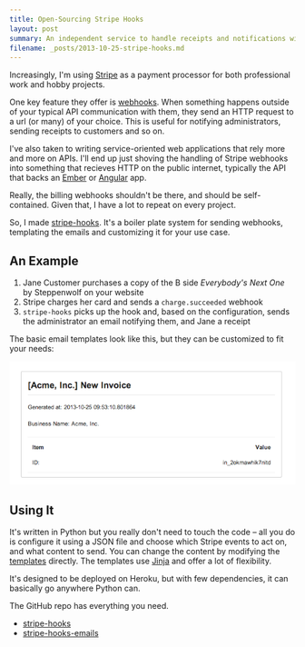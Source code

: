 ```yaml
---
title: Open-Sourcing Stripe Hooks
layout: post
summary: An independent service to handle receipts and notifications with Stripe
filename: _posts/2013-10-25-stripe-hooks.md
---
```


Increasingly, I'm using [Stripe](https://stripe.com/) as a payment
processor for both professional work and hobby projects.

One key feature they offer is [webhooks](https://stripe.com/docs/webhooks).
When something happens outside of your typical API communication with them,
they send an HTTP request to a url (or many) of your choice. This is
useful for notifying administrators, sending receipts to customers and so on.

I've also taken to writing service-oriented web applications that rely more
and more on APIs. I'll end up just shoving the handling of Stripe webhooks
into something that recieves HTTP on the public internet, typically the API
that backs an [Ember](http://emberjs.com/) or [Angular](http://angularjs.org/) app.

Really, the billing webhooks shouldn't be there, and should be self-contained.
Given that, I have a lot to repeat on every project.

So, I made [stripe-hooks](https://github.com/pearkes/stripe-hooks). It's
a boiler plate system for sending webhooks, templating the emails
and customizing it for your use case.

## An Example

1. Jane Customer purchases a copy of the B side *Everybody's Next One* by Steppenwolf on
your website
2. Stripe charges her card and sends a `charge.succeeded` webhook
3. `stripe-hooks` picks up the hook and, based on the configuration,
sends the administrator an email notifying them, and Jane a receipt

The basic email templates look like this, but they can be customized
to fit your needs:

<div class="img-center"><img src="/static/img/hooks/new-invoice.png" class="img-responsive"></div>

## Using It

It's written in Python but you really don't need to touch the code – all
you do is configure it using a JSON file and choose which Stripe events
to act on, and what content to send. You can change the content
by modifying the [templates](https://github.com/pearkes/stripe-hooks-emails/) directly.
The templates use [Jinja](http://jinja.pocoo.org/) and offer a lot of flexibility.

It's designed to be deployed on Heroku, but with few dependencies, it
can basically go anywhere Python can.

The GitHub repo has everything you need.

- [stripe-hooks](https://github.com/pearkes/stripe-hooks)
- [stripe-hooks-emails](https://github.com/pearkes/stripe-hooks-emails)


